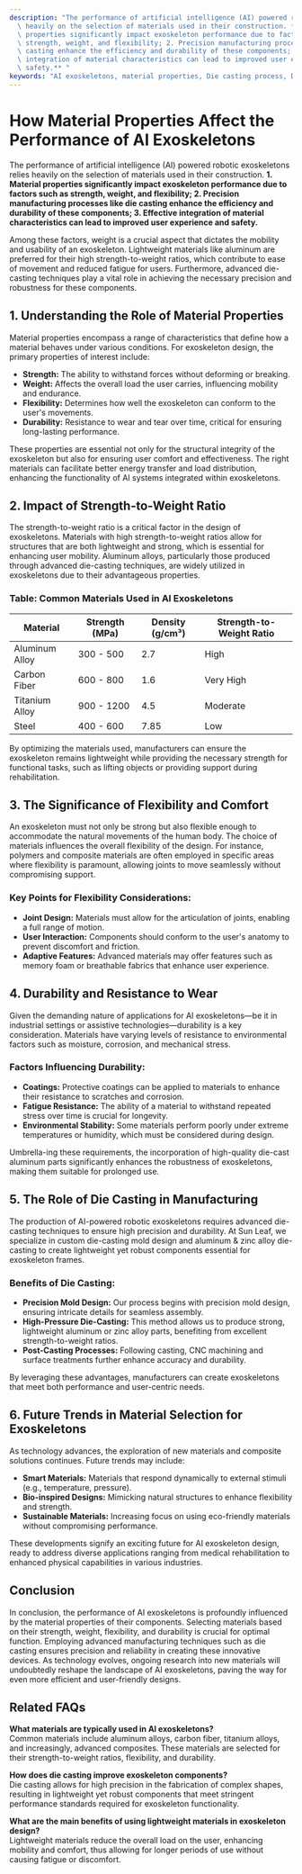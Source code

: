 ```yaml
---
description: "The performance of artificial intelligence (AI) powered robotic exoskeletons relies\
  \ heavily on the selection of materials used in their construction. **1. Material\
  \ properties significantly impact exoskeleton performance due to factors such as\
  \ strength, weight, and flexibility; 2. Precision manufacturing processes like die\
  \ casting enhance the efficiency and durability of these components; 3. Effective\
  \ integration of material characteristics can lead to improved user experience and\
  \ safety.** "
keywords: "AI exoskeletons, material properties, Die casting process, Die-cast aluminum"
---
```

# How Material Properties Affect the Performance of AI Exoskeletons

The performance of artificial intelligence (AI) powered robotic exoskeletons relies heavily on the selection of materials used in their construction. **1. Material properties significantly impact exoskeleton performance due to factors such as strength, weight, and flexibility; 2. Precision manufacturing processes like die casting enhance the efficiency and durability of these components; 3. Effective integration of material characteristics can lead to improved user experience and safety.** 

Among these factors, weight is a crucial aspect that dictates the mobility and usability of an exoskeleton. Lightweight materials like aluminum are preferred for their high strength-to-weight ratios, which contribute to ease of movement and reduced fatigue for users. Furthermore, advanced die-casting techniques play a vital role in achieving the necessary precision and robustness for these components.

## **1. Understanding the Role of Material Properties**

Material properties encompass a range of characteristics that define how a material behaves under various conditions. For exoskeleton design, the primary properties of interest include:

- **Strength:** The ability to withstand forces without deforming or breaking.
- **Weight:** Affects the overall load the user carries, influencing mobility and endurance.
- **Flexibility:** Determines how well the exoskeleton can conform to the user's movements.
- **Durability:** Resistance to wear and tear over time, critical for ensuring long-lasting performance.

These properties are essential not only for the structural integrity of the exoskeleton but also for ensuring user comfort and effectiveness. The right materials can facilitate better energy transfer and load distribution, enhancing the functionality of AI systems integrated within exoskeletons.

## **2. Impact of Strength-to-Weight Ratio**

The strength-to-weight ratio is a critical factor in the design of exoskeletons. Materials with high strength-to-weight ratios allow for structures that are both lightweight and strong, which is essential for enhancing user mobility. Aluminum alloys, particularly those produced through advanced die-casting techniques, are widely utilized in exoskeletons due to their advantageous properties.

### **Table: Common Materials Used in AI Exoskeletons**

| Material        | Strength (MPa) | Density (g/cm³) | Strength-to-Weight Ratio |
|------------------|-----------------|------------------|-------------------------|
| Aluminum Alloy   | 300 - 500       | 2.7              | High                    |
| Carbon Fiber     | 600 - 800       | 1.6              | Very High               |
| Titanium Alloy   | 900 - 1200      | 4.5              | Moderate                |
| Steel            | 400 - 600       | 7.85             | Low                     |

By optimizing the materials used, manufacturers can ensure the exoskeleton remains lightweight while providing the necessary strength for functional tasks, such as lifting objects or providing support during rehabilitation.

## **3. The Significance of Flexibility and Comfort**

An exoskeleton must not only be strong but also flexible enough to accommodate the natural movements of the human body. The choice of materials influences the overall flexibility of the design. For instance, polymers and composite materials are often employed in specific areas where flexibility is paramount, allowing joints to move seamlessly without compromising support.

### **Key Points for Flexibility Considerations:**

- **Joint Design:** Materials must allow for the articulation of joints, enabling a full range of motion.
- **User Interaction:** Components should conform to the user's anatomy to prevent discomfort and friction.
- **Adaptive Features:** Advanced materials may offer features such as memory foam or breathable fabrics that enhance user experience.

## **4. Durability and Resistance to Wear**

Given the demanding nature of applications for AI exoskeletons—be it in industrial settings or assistive technologies—durability is a key consideration. Materials have varying levels of resistance to environmental factors such as moisture, corrosion, and mechanical stress. 

### **Factors Influencing Durability:**

- **Coatings:** Protective coatings can be applied to materials to enhance their resistance to scratches and corrosion.
- **Fatigue Resistance:** The ability of a material to withstand repeated stress over time is crucial for longevity.
- **Environmental Stability:** Some materials perform poorly under extreme temperatures or humidity, which must be considered during design.

Umbrella-ing these requirements, the incorporation of high-quality die-cast aluminum parts significantly enhances the robustness of exoskeletons, making them suitable for prolonged use.

## **5. The Role of Die Casting in Manufacturing**

The production of AI-powered robotic exoskeletons requires advanced die-casting techniques to ensure high precision and durability. At Sun Leaf, we specialize in custom die-casting mold design and aluminum & zinc alloy die-casting to create lightweight yet robust components essential for exoskeleton frames.

### **Benefits of Die Casting:**

- **Precision Mold Design:** Our process begins with precision mold design, ensuring intricate details for seamless assembly.
- **High-Pressure Die-Casting:** This method allows us to produce strong, lightweight aluminum or zinc alloy parts, benefiting from excellent strength-to-weight ratios.
- **Post-Casting Processes:** Following casting, CNC machining and surface treatments further enhance accuracy and durability.

By leveraging these advantages, manufacturers can create exoskeletons that meet both performance and user-centric needs.

## **6. Future Trends in Material Selection for Exoskeletons**

As technology advances, the exploration of new materials and composite solutions continues. Future trends may include:

- **Smart Materials:** Materials that respond dynamically to external stimuli (e.g., temperature, pressure).
- **Bio-inspired Designs:** Mimicking natural structures to enhance flexibility and strength.
- **Sustainable Materials:** Increasing focus on using eco-friendly materials without compromising performance.

These developments signify an exciting future for AI exoskeleton design, ready to address diverse applications ranging from medical rehabilitation to enhanced physical capabilities in various industries.

## **Conclusion**

In conclusion, the performance of AI exoskeletons is profoundly influenced by the material properties of their components. Selecting materials based on their strength, weight, flexibility, and durability is crucial for optimal function. Employing advanced manufacturing techniques such as die casting ensures precision and reliability in creating these innovative devices. As technology evolves, ongoing research into new materials will undoubtedly reshape the landscape of AI exoskeletons, paving the way for even more efficient and user-friendly designs.

## Related FAQs

**What materials are typically used in AI exoskeletons?**  
Common materials include aluminum alloys, carbon fiber, titanium alloys, and increasingly, advanced composites. These materials are selected for their strength-to-weight ratios, flexibility, and durability.

**How does die casting improve exoskeleton components?**  
Die casting allows for high precision in the fabrication of complex shapes, resulting in lightweight yet robust components that meet stringent performance standards required for exoskeleton functionality.

**What are the main benefits of using lightweight materials in exoskeleton design?**  
Lightweight materials reduce the overall load on the user, enhancing mobility and comfort, thus allowing for longer periods of use without causing fatigue or discomfort.
